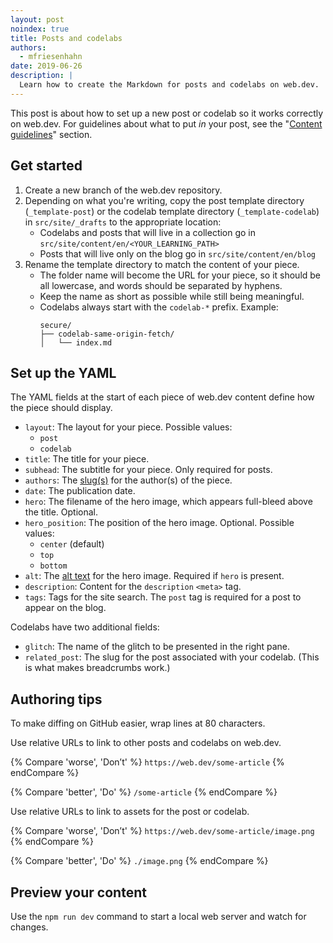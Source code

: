 ```yaml
---
layout: post
noindex: true
title: Posts and codelabs
authors:
  - mfriesenhahn
date: 2019-06-26
description: |
  Learn how to create the Markdown for posts and codelabs on web.dev.
---
```


This post is about how to set up a new post or codelab so it works correctly on web.dev. For guidelines about what to put _in_ your post, see the "[Content guidelines](/sandbox/#content-guidelines)" section.

## Get started
1. Create a new branch of the web.dev repository.
1. Depending on what you're writing, copy the post template directory (`_template-post`) or the codelab template directory (`_template-codelab`) in `src/site/_drafts` to the appropriate location:
    * Codelabs and posts that will live in a collection go in `src/site/content/en/<YOUR_LEARNING_PATH>`
    * Posts that will live only on the blog go in `src/site/content/en/blog`
1. Rename the template directory to match the content of your piece.
    * The folder name will become the URL for your piece, so it should be all lowercase, and words should be separated by hyphens.
    * Keep the name as short as possible while still being meaningful.
    * Codelabs always start with the `codelab-*` prefix. Example:
      ```
      secure/
      ├── codelab-same-origin-fetch/
      │   └── index.md
      ```

## Set up the YAML
The YAML fields at the start of each piece of web.dev content define how the piece should display.
* `layout`: The layout for your piece. Possible values:
  * `post`
  * `codelab`
* `title`: The title for your piece.
* `subhead`: The subtitle for your piece. Only required for posts.
* `authors`: The [slug(s)](/contributor-profile) for the author(s) of the piece.
* `date`: The publication date.
* `hero`: The filename of the hero image, which appears full-bleed above the title. Optional.
* `hero_position`: The position of the hero image. Optional. Possible values:
  * `center` (default)
  * `top`
  * `bottom`
* `alt`: The [alt text](/image-alt) for the hero image. Required if `hero` is present.
* `description`: Content for the `description` `<meta>` tag.
* `tags`: Tags for the site search. The `post` tag is required for a post to appear on the blog.

Codelabs have two additional fields:
* `glitch`: The name of the glitch to be presented in the right pane.
* `related_post`: The slug for the post associated with your codelab. (This is what makes breadcrumbs work.)

## Authoring tips
To make diffing on GitHub easier, wrap lines at 80 characters.

Use relative URLs to link to other posts and codelabs on web.dev.

{% Compare 'worse', 'Don’t' %}
`https://web.dev/some-article`
{% endCompare %}

{% Compare 'better', 'Do' %}
`/some-article`
{% endCompare %}

Use relative URLs to link to assets for the post or codelab.

{% Compare 'worse', 'Don’t' %}
`https://web.dev/some-article/image.png`
{% endCompare %}

{% Compare 'better', 'Do' %}
`./image.png`
{% endCompare %}

## Preview your content
Use the `npm run dev` command to start a local web server and watch for changes.
